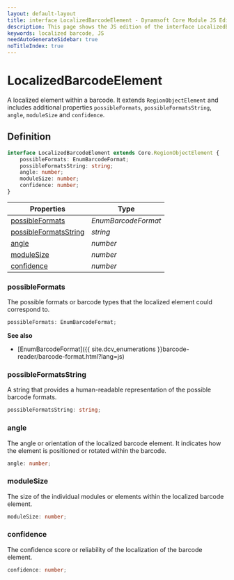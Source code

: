 ```yaml
---
layout: default-layout
title: interface LocalizedBarcodeElement - Dynamsoft Core Module JS Edition API Reference
description: This page shows the JS edition of the interface LocalizedBarcodeElement in Dynamsoft Core Module.
keywords: localized barcode, JS
needAutoGenerateSidebar: true
noTitleIndex: true
---
```


# LocalizedBarcodeElement

A localized element within a barcode. It extends `RegionObjectElement` and includes additional properties `possibleFormats`, `possibleFormatsString`, `angle`, `moduleSize` and `confidence`.

## Definition

```typescript
interface LocalizedBarcodeElement extends Core.RegionObjectElement {
    possibleFormats: EnumBarcodeFormat;
    possibleFormatsString: string;
    angle: number;
    moduleSize: number;
    confidence: number;
}
```

| Properties               | Type |
|----------------------|-------------|
| [possibleFormats](#possibleformats) | *EnumBarcodeFormat* |
| [possibleFormatsString](#possibleformatsstring) | *string* |
| [angle](#angle) | *number* |
| [moduleSize](#modulesize) | *number* |
| [confidence](#confidence) | *number* |

### possibleFormats

The possible formats or barcode types that the localized element could correspond to.

```typescript
possibleFormats: EnumBarcodeFormat;
```

**See also**

* [EnumBarcodeFormat]({{ site.dcv_enumerations }}barcode-reader/barcode-format.html?lang=js)

### possibleFormatsString

A string that provides a human-readable representation of the possible barcode formats.

```typescript
possibleFormatsString: string;
```

### angle

The angle or orientation of the localized barcode element. It indicates how the element is positioned or rotated within the barcode.

```typescript
angle: number;
```

### moduleSize

The size of the individual modules or elements within the localized barcode element.

```typescript
moduleSize: number;
```

### confidence

The confidence score or reliability of the localization of the barcode element.

```typescript
confidence: number;
```
